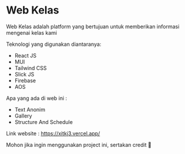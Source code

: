 # Web Kelas
Web Kelas adalah platform yang bertujuan untuk memberikan informasi mengenai kelas kami

Teknologi yang digunakan diantaranya: 
- React JS
- MUI
- Tailwind CSS
- Slick JS
- Firebase
- AOS

Apa yang ada di web ini :
- Text Anonim
- Gallery
- Structure And Schedule


Link website : https://xitkj3.vercel.app/

Mohon jika ingin menggunakan project ini, sertakan credit 🙏
